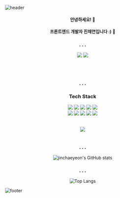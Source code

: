 ![header](https://capsule-render.vercel.app/api?type=waving&color=gradient&height=300&section=header&text=Jinchaeyeon&fontAlignY=40&fontSize=100&desc=(._____.)&descAlignY=65&animation=twinkling)

<div align="center">
  <h4>안녕하세요! 👋</h4>
  <h4>프론트엔드 개발자 진채연입니다 :) 👋</h4>
	
  <h3>. . .</h3>
  
  <img src="https://img.shields.io/badge/jinchaeyeon@neurotx.org-EA4335?style=flat-square&logo=Gmail&logoColor=white"> <a href="https://www.instagram.com/_dim.chae_/" target="_blank"><img src="https://img.shields.io/badge/_dim.chae_-E4405F?style=flat-square&logo=Instagram&logoColor=white"/></a>

  <br /><br />
  <h3>. . .</h3>
  <h3>Tech Stack</h3>
  <div class="stack">
  <a href="#"><img src="https://img.shields.io/badge/React-61DAFB?style=flat&logo=React&logoColor=white"/></a>
  <a href="#"><img src="https://img.shields.io/badge/JavaScript-F7DF1E?style=flat&logo=JavaScript&logoColor=white"/></a>
  <a href="#"><img src="https://img.shields.io/badge/CSS-1572B6?style=flat&logo=CSS3&logoColor=white"/></a>
  <a href="#"><img src="https://img.shields.io/badge/Git-F05032?style=flat&logo=Git&logoColor=white"/></a>
  <a href="#"><img src="https://img.shields.io/badge/Node.js-339933?style=flat&logo=node-dot-js&logoColor=white"/></a>
  <br />
  <a href="#"><img src="https://img.shields.io/badge/Arduino-00979D?style=flat&logo=Arduino&logoColor=white"/></a>
  <a href="#"><img src="https://img.shields.io/badge/Python-3766AB?style=flat&logo=Python&logoColor=white"/></a>
  <a href="#"><img src="https://img.shields.io/badge/FastAPI-009688?style=flat&logo=FastAPI&logoColor=white"/></a>
  <a href="#"><img src="https://img.shields.io/badge/MySQL-4479A1?style=flat&logo=MySQL&logoColor=white"/></a>
  <a href="#"><img src="https://img.shields.io/badge/C-A8B9CC?style=flat&logo=C&logoColor=white"/></a>
	</div>
 <br />

 <br />
<a href="https://hits.seeyoufarm.com"><img src="https://hits.seeyoufarm.com/api/count/incr/badge.svg?url=https%3A%2F%2Fgithub.com%2Fjinchaeyeon&count_bg=%23BEBEBE&title_bg=%23FFFFFF&icon=baidu.svg&icon_color=%23726161&title=%C2%B7&edge_flat=false"/></a>

<br />
<br />

<h3>. . .</h3>
  
![jinchaeyeon's GitHub stats](https://github-readme-stats.vercel.app/api?username=jinchaeyeon&show_icons=true&theme=radical)
  
<h3>. . .</h3>

![Top Langs](https://github-readme-stats.vercel.app/api/top-langs/?username=jinchaeyeon&layout=Demo&theme=highcontrast)	
</div>


![footer](https://capsule-render.vercel.app/api?section=footer&type=waving&color=gradient&height=130)
